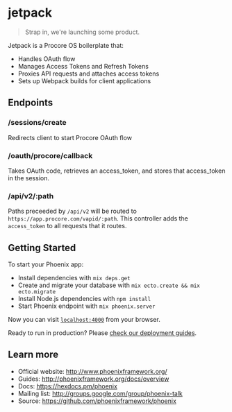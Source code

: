 # jetpack
> Strap in, we're launching some product.

Jetpack is a Procore OS boilerplate that:
  - Handles OAuth flow
  - Manages Access Tokens and Refresh Tokens
  - Proxies API requests and attaches access tokens
  - Sets up Webpack builds for client applications

## Endpoints
### /sessions/create
Redirects client to start Procore OAuth flow

### /oauth/procore/callback
Takes OAuth code, retrieves an access_token, and stores that access_token in the session.

### /api/v2/:path
Paths preceeded by `/api/v2` will be routed to `https://app.procore.com/vapid/:path`.
This controller adds the `access_token` to all requests that it routes.

## Getting Started
To start your Phoenix app:

  * Install dependencies with `mix deps.get`
  * Create and migrate your database with `mix ecto.create && mix ecto.migrate`
  * Install Node.js dependencies with `npm install`
  * Start Phoenix endpoint with `mix phoenix.server`

Now you can visit [`localhost:4000`](http://localhost:4000) from your browser.

Ready to run in production? Please [check our deployment guides](http://www.phoenixframework.org/docs/deployment).

## Learn more

  * Official website: http://www.phoenixframework.org/
  * Guides: http://phoenixframework.org/docs/overview
  * Docs: https://hexdocs.pm/phoenix
  * Mailing list: http://groups.google.com/group/phoenix-talk
  * Source: https://github.com/phoenixframework/phoenix
